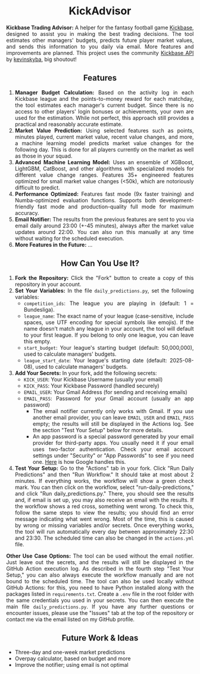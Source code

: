 <h1 align="center">KickAdvisor</h1>

<div align="justify">
  <p>
    <strong>Kickbase Trading Advisor:</strong> A helper for the fantasy football game <a href="https://www.kickbase.com" target="_blank" rel="noopener">Kickbase</a>, designed to assist you in making the best trading decisions. The tool estimates other managers' budgets, predicts future player market values, and sends this information to you daily via email. More features and improvements are planned. This project uses the community <a href="https://kevinskyba.github.io/kickbase-api-doc/index.html" target="_blank" rel="noopener">Kickbase API</a> by <a href="https://github.com/kevinskyba" target="_blank" rel="noopener">kevinskyba</a>, big shoutout!
  </p>
</div>

<h2 align="center">Features</h2>
<div align="justify">
  <ol>
    <li>
      <strong>Manager Budget Calculation:</strong> Based on the activity log in each Kickbase league and the points-to-money reward for each matchday, the tool estimates each manager's current budget. Since there is no access to other players' login bonuses or achievements, your own are used for the estimation. While not perfect, this approach still provides a practical and reasonably accurate estimate.
    </li>
    <li>
      <strong>Market Value Prediction:</strong> Using selected features such as points, minutes played, current market value, recent value changes, and more, a machine learning model predicts market value changes for the following day. This is done for all players currently on the market as well as those in your squad.
    </li>
    <li>
      <strong>Advanced Machine Learning Model:</strong> Uses an ensemble of XGBoost, LightGBM, CatBoost, and other algorithms with specialized models for different value change ranges. Features 35+ engineered features optimized for small market value changes (<50k), which are notoriously difficult to predict.
    </li>
    <li>
      <strong>Performance Optimized:</strong> Features fast mode (9x faster training) and Numba-optimized evaluation functions. Supports both development-friendly fast mode and production-quality full mode for maximum accuracy.
    </li>
    <li>
      <strong>Email Notifier:</strong> The results from the previous features are sent to you via email daily around 23:00 (+-45 minutes), always after the market value updates around 22:00. You can also run this manually at any time without waiting for the scheduled execution.
    </li>
    <li>
      <strong>More Features in the Future:</strong> ...
    </li>
  </ol>
</div>

<h2 align="center">How Can You Use It?</h2>

<div align="justify">
  <ol>
    <li><strong>Fork the Repository:</strong> Click the "Fork" button to create a copy of this repository in your account.</li>
    <li>
      <strong>Set Your Variables:</strong> In the file <code>daily_predictions.py</code>, set the following variables:
      <ul>
<li><code>competition_ids</code>: The league you are playing in (default: 1 = Bundesliga).</li>
<li><code>league_name</code>: The exact name of your league (case-sensitive, include spaces, use UTF encoding for special symbols like emojis). If the name doesn't match any league in your account, the tool will default to your first league. If you belong to only one league, you can leave this empty.</li>
       <li><code>start_budget</code>: Your league's starting budget (default: 50,000,000), used to calculate managers' budgets.</li>
        <li><code>league_start_date</code>: Your league's starting date (default: 2025-08-08), used to calculate managers' budgets.</li>
      </ul>
    </li>
    <li>
      <strong>Add Your Secrets:</strong> In your fork, add the following secrets:
      <ul>
        <li><code>KICK_USER</code>: Your Kickbase Username (usually your email)</li>
        <li><code>KICK_PASS</code>: Your Kickbase Password (handled securely)</li>
        <li><code>EMAIL_USER</code>: Your Gmail Address (for sending and receiving emails)</li>
        <li><code>EMAIL_PASS</code>: Password for your Gmail account (usually an app password)
          <ul>
            <li>The email notifier currently only works with Gmail. If you use another email provider, you can leave <code>EMAIL_USER</code> and <code>EMAIL_PASS</code> empty; the results will still be displayed in the Actions log. See the section "Test Your Setup" below for more details.</li>
            <li>An app password is a special password generated by your email provider for third-party apps. You usually need it if your email uses two-factor authentication. Check your email account settings under "Security" or "App Passwords" to see if you need one. <a href="https://support.google.com/mail/answer/185833?hl=en" rel="noopener">Here</a> is how Google handles this.</li>
          </ul>
        </li>
      </ul>
    </li>
    <li>
      <strong>Test Your Setup:</strong> Go to the "Actions" tab in your fork. Click "Run Daily Predictions" and then "Run Workflow." It should take at most about 2 minutes. If everything works, the workflow will show a green check mark. You can then click on the workflow, select "run-daily-predictions," and click "Run daily_predictions.py." There, you should see the results and, if email is set up, you may also receive an email with the results. If the workflow shows a red cross, something went wrong. To check this, follow the same steps to view the results; you should find an error message indicating what went wrong. Most of the time, this is caused by wrong or missing variables and/or secrets. Once everything works, the tool will run automatically every day between approximately 22:30 and 23:30. The scheduled time can also be changed in the <code>actions.yml</code> file.
    </li>
  </ol>
</div>

<div align="justify">
  <strong>Other Use Case Options:</strong> The tool can be used without the email notifier. Just leave out the secrets, and the results will still be displayed in the GitHub Action execution log. As described in the fourth step "Test Your Setup," you can also always execute the workflow manually and are not bound to the scheduled time. The tool can also be used locally without GitHub Actions: for this, you need to have Python installed along with the packages listed in <code>requirements.txt</code>. Create a <code>.env</code> file in the root folder with the same credentials you used in your secrets. You can then execute the main file <code>daily_predictions.py</code>. If you have any further questions or encounter issues, please use the "Issues" tab at the top of the repository or contact me via the email listed on my GitHub profile.
</div>

<h2 align="center">Future Work & Ideas</h2>
<ul>
  <li>Three-day and one-week market predictions</li>
  <li>Overpay calculator, based on budget and more</li>
  <li>Improve the notifier; using email is not optimal</li>
</ul>
